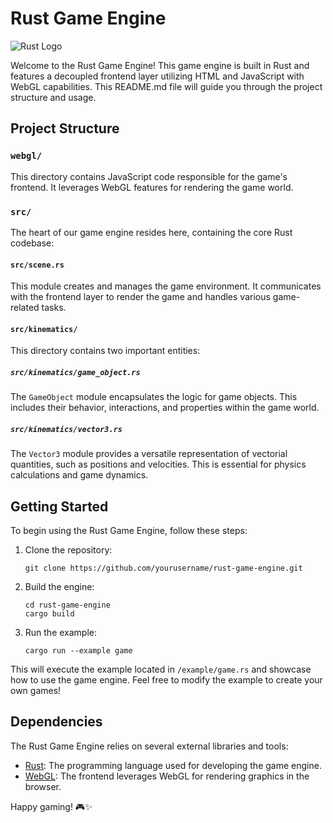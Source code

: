 # Rust Game Engine

![Rust Logo](https://github.com/rust-lang/rust-artwork/blob/bf0b3272f9ba8d22f7fd45e408496d05621b3b5c/logo/rust-logo-128x128-blk-v2.png)

Welcome to the Rust Game Engine! This game engine is built in Rust and features a decoupled frontend layer utilizing HTML and JavaScript with WebGL capabilities. This README.md file will guide you through the project structure and usage.

## Project Structure

### `webgl/`

This directory contains JavaScript code responsible for the game's frontend. It leverages WebGL features for rendering the game world.

### `src/`

The heart of our game engine resides here, containing the core Rust codebase:

#### `src/scene.rs`

This module creates and manages the game environment. It communicates with the frontend layer to render the game and handles various game-related tasks.

#### `src/kinematics/`

This directory contains two important entities:

##### `src/kinematics/game_object.rs`

The `GameObject` module encapsulates the logic for game objects. This includes their behavior, interactions, and properties within the game world.

##### `src/kinematics/vector3.rs`

The `Vector3` module provides a versatile representation of vectorial quantities, such as positions and velocities. This is essential for physics calculations and game dynamics.

## Getting Started

To begin using the Rust Game Engine, follow these steps:

1. Clone the repository:

   ```
   git clone https://github.com/yourusername/rust-game-engine.git
   ```

2. Build the engine:

   ```
   cd rust-game-engine
   cargo build
   ```

3. Run the example:

   ```
   cargo run --example game
   ```

This will execute the example located in `/example/game.rs` and showcase how to use the game engine. Feel free to modify the example to create your own games!

## Dependencies

The Rust Game Engine relies on several external libraries and tools:

- [Rust](https://www.rust-lang.org/): The programming language used for developing the game engine.
- [WebGL](https://developer.mozilla.org/en-US/docs/Web/API/WebGL_API): The frontend leverages WebGL for rendering graphics in the browser.

Happy gaming! 🎮✨
